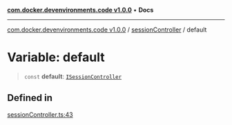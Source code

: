 [**com.docker.devenvironments.code v1.0.0**](../../README.md) • **Docs**

***

[com.docker.devenvironments.code v1.0.0](../../README.md) / [sessionController](../README.md) / default

# Variable: default

> `const` **default**: [`ISessionController`](../interfaces/ISessionController.md)

## Defined in

[sessionController.ts:43](https://github.com/diego-dini/API-de-Gerenciamento-de-Tarefas/blob/0a729810d2cf26a474d52eec41dd5669ce3252ea/src/sessionController.ts#L43)
